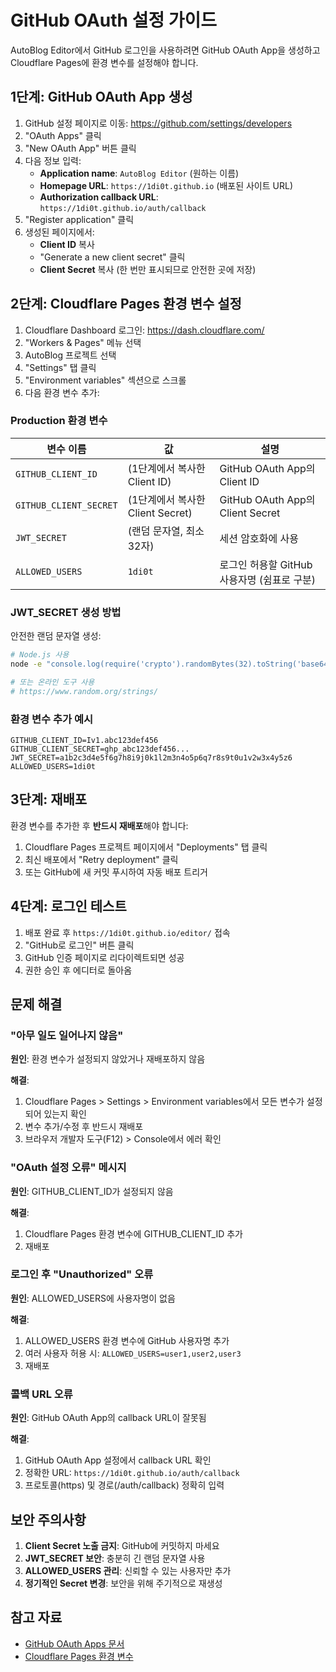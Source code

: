 # GitHub OAuth 설정 가이드

AutoBlog Editor에서 GitHub 로그인을 사용하려면 GitHub OAuth App을 생성하고 Cloudflare Pages에 환경 변수를 설정해야 합니다.

## 1단계: GitHub OAuth App 생성

1. GitHub 설정 페이지로 이동: https://github.com/settings/developers
2. "OAuth Apps" 클릭
3. "New OAuth App" 버튼 클릭
4. 다음 정보 입력:
   - **Application name**: `AutoBlog Editor` (원하는 이름)
   - **Homepage URL**: `https://1di0t.github.io` (배포된 사이트 URL)
   - **Authorization callback URL**: `https://1di0t.github.io/auth/callback`
5. "Register application" 클릭
6. 생성된 페이지에서:
   - **Client ID** 복사
   - "Generate a new client secret" 클릭
   - **Client Secret** 복사 (한 번만 표시되므로 안전한 곳에 저장)

## 2단계: Cloudflare Pages 환경 변수 설정

1. Cloudflare Dashboard 로그인: https://dash.cloudflare.com/
2. "Workers & Pages" 메뉴 선택
3. AutoBlog 프로젝트 선택
4. "Settings" 탭 클릭
5. "Environment variables" 섹션으로 스크롤
6. 다음 환경 변수 추가:

### Production 환경 변수

| 변수 이름 | 값 | 설명 |
|----------|-----|------|
| `GITHUB_CLIENT_ID` | (1단계에서 복사한 Client ID) | GitHub OAuth App의 Client ID |
| `GITHUB_CLIENT_SECRET` | (1단계에서 복사한 Client Secret) | GitHub OAuth App의 Client Secret |
| `JWT_SECRET` | (랜덤 문자열, 최소 32자) | 세션 암호화에 사용 |
| `ALLOWED_USERS` | `1di0t` | 로그인 허용할 GitHub 사용자명 (쉼표로 구분) |

### JWT_SECRET 생성 방법

안전한 랜덤 문자열 생성:

```bash
# Node.js 사용
node -e "console.log(require('crypto').randomBytes(32).toString('base64'))"

# 또는 온라인 도구 사용
# https://www.random.org/strings/
```

### 환경 변수 추가 예시

```
GITHUB_CLIENT_ID=Iv1.abc123def456
GITHUB_CLIENT_SECRET=ghp_abc123def456...
JWT_SECRET=a1b2c3d4e5f6g7h8i9j0k1l2m3n4o5p6q7r8s9t0u1v2w3x4y5z6
ALLOWED_USERS=1di0t
```

## 3단계: 재배포

환경 변수를 추가한 후 **반드시 재배포**해야 합니다:

1. Cloudflare Pages 프로젝트 페이지에서 "Deployments" 탭 클릭
2. 최신 배포에서 "Retry deployment" 클릭
3. 또는 GitHub에 새 커밋 푸시하여 자동 배포 트리거

## 4단계: 로그인 테스트

1. 배포 완료 후 `https://1di0t.github.io/editor/` 접속
2. "GitHub로 로그인" 버튼 클릭
3. GitHub 인증 페이지로 리다이렉트되면 성공
4. 권한 승인 후 에디터로 돌아옴

## 문제 해결

### "아무 일도 일어나지 않음"

**원인**: 환경 변수가 설정되지 않았거나 재배포하지 않음

**해결**:
1. Cloudflare Pages > Settings > Environment variables에서 모든 변수가 설정되어 있는지 확인
2. 변수 추가/수정 후 반드시 재배포
3. 브라우저 개발자 도구(F12) > Console에서 에러 확인

### "OAuth 설정 오류" 메시지

**원인**: GITHUB_CLIENT_ID가 설정되지 않음

**해결**:
1. Cloudflare Pages 환경 변수에 GITHUB_CLIENT_ID 추가
2. 재배포

### 로그인 후 "Unauthorized" 오류

**원인**: ALLOWED_USERS에 사용자명이 없음

**해결**:
1. ALLOWED_USERS 환경 변수에 GitHub 사용자명 추가
2. 여러 사용자 허용 시: `ALLOWED_USERS=user1,user2,user3`
3. 재배포

### 콜백 URL 오류

**원인**: GitHub OAuth App의 callback URL이 잘못됨

**해결**:
1. GitHub OAuth App 설정에서 callback URL 확인
2. 정확한 URL: `https://1di0t.github.io/auth/callback`
3. 프로토콜(https) 및 경로(/auth/callback) 정확히 입력

## 보안 주의사항

1. **Client Secret 노출 금지**: GitHub에 커밋하지 마세요
2. **JWT_SECRET 보안**: 충분히 긴 랜덤 문자열 사용
3. **ALLOWED_USERS 관리**: 신뢰할 수 있는 사용자만 추가
4. **정기적인 Secret 변경**: 보안을 위해 주기적으로 재생성

## 참고 자료

- [GitHub OAuth Apps 문서](https://docs.github.com/en/apps/oauth-apps/building-oauth-apps/creating-an-oauth-app)
- [Cloudflare Pages 환경 변수](https://developers.cloudflare.com/pages/configuration/build-configuration/#environment-variables)
